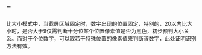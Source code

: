# -
比大小模式中，当截屏区域固定时，数字出现的位置固定，特别的，20以内比大小时，是否大于9仅需判断十分位某个位置像素值是否为黑色，初步预判大小关系。而对于个位数字，可以取若干特殊位置的像素值来判断该数字，此处证明识别方法有效。
